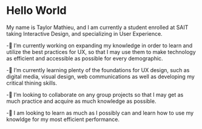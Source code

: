 # Hello World
My name is Taylor Mathieu, and I am currently a student enrolled at SAIT taking Interactive Design, and specializing in User Experience. 

-🔭 I’m currently working on expanding my knowledge in order to learn and utilize the best practices for UX, so that I may use them to make technology as efficient and accessible as possible for every demographic.

-🌱 I’m currently learning plenty of the foundations for UX design, such as digital media, visual design, web communications as well as developing my critical thining skills.

-👯 I’m looking to collaborate on any group projects so that I may get as much practice and acquire as much knowledge as possible.

-🤔 I am looking to learn as much as I possibly can and learn how to use my knowldge for my most efficient performance.


